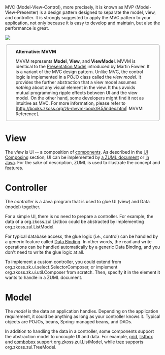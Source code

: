 MVC (Model-View-Control), more precisely, it is known as MVP
(Model-View-Presenter) is a design pattern designed to separate the
model, view, and controller. It is strongly suggested to apply the MVC
pattern to your application, not only because it is easy to develop and
maintain, but also the performance is great.

![]({{site.baseurl}}/zk_dev_ref/images/mvc.png)

<div style="margin: 3px 3px 0; padding: 0px 30px; border-radius: 5px; border:1px solid #999;">

**Alternative: MVVM**

MVVM represents **Model**, **View**, and **ViewModel**. MVVM is
identical to the [Presentation
Model](http://martinfowler.com/eaaDev/PresentationModel.html) introduced
by Martin Fowler. It is a variant of the MVC design pattern. Unlike MVC,
the control logic is implemented in a POJO class called the *view
model*. It provides the further abstraction that a view model assumes
*nothing* about any visual element in the view. It thus avoids mutual
programming ripple effects between UI and the view model. On the other
hand, some developers might find it not as intuitive as MVC. For more
information, please refer to
\[<http://books.zkoss.org/zk-mvvm-book/9.5/index.html>\| MVVM
Reference\].

</div>

# View

The *view* is UI -- a composition of
[components]({{site.baseurl}}/zk_dev_ref/ui_composing/component-based_ui).
As described in the [UI
Composing]({{site.baseurl}}/zk_dev_ref/ui_composing) section, UI
can be implemented by [a ZUML
document]({{site.baseurl}}/zk_dev_ref/ui_composing/zuml) or [in
Java]({{site.baseurl}}/zk_dev_ref/ui_composing/richlet). For the
sake of description, ZUML is used to illustrate the concept and
features.

# Controller

The *controller* is a Java program that is used to glue UI (view) and
Data (model) together.

For a simple UI, there is no need to prepare a controller. For example,
the data of a <javadoc>org.zkoss.zul.Listbox</javadoc> could be
abstracted by implementing
<javadoc type="interface">org.zkoss.zul.ListModel</javadoc>.

For typical database access, the glue logic (i.e., control) can be
handled by a generic feature called [Data
Binding]({{site.baseurl}}/zk_dev_ref/mvvm/data_binding). In
other words, the read and write operations can be handled automatically
by a generic Data Binding, and you don't need to write the glue logic at
all.

To implement a custom controller, you could extend from
<javadoc>org.zkoss.zk.ui.select.SelectorComposer</javadoc>, or implement
<javadoc type="interface">org.zkoss.zk.ui.util.Composer</javadoc> from
scratch. Then, specify it in the element it wants to handle in a ZUML
document.

# Model

The *model* is the data an application handles. Depending on the
application requirement, it could be anything as long as your controller
knows it. Typical objects are POJOs, beans, Spring-managed beans, and
DAOs.

In addition to handling the data in a controller, some components
support the abstraction model to uncouple UI and data. For example,
[grid]({{site.baseurl}}/zk_component_ref/data/grid),
[listbox]({{site.baseurl}}/zk_component_ref/data/listbox) and
[combobox]({{site.baseurl}}/zk_component_ref/input/combobox) support
<javadoc>org.zkoss.zul.ListModel</javadoc>, while
[tree]({{site.baseurl}}/zk_component_ref/data/tree) supports
<javadoc>org.zkoss.zul.TreeModel</javadoc>.

